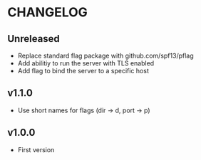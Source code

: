 # CHANGELOG

## Unreleased
- Replace standard flag package with github.com/spf13/pflag
- Add abilitiy to run the server with TLS enabled
- Add flag to bind the server to a specific host

## v1.1.0
- Use short names for flags (dir -> d, port -> p)

## v1.0.0
- First version